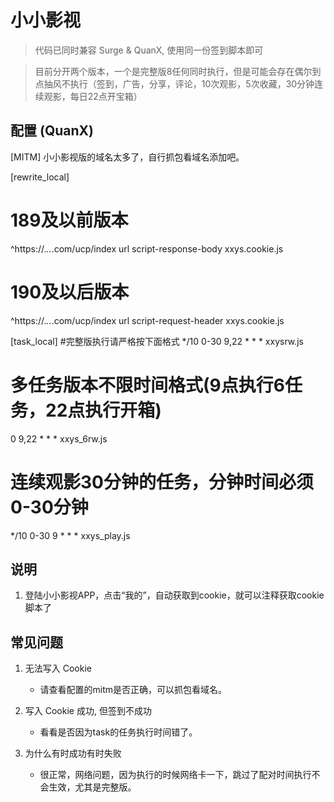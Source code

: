 # 小小影视

> 代码已同时兼容 Surge & QuanX, 使用同一份签到脚本即可

> 目前分开两个版本，一个是完整版8任何同时执行，但是可能会存在偶尔到点抽风不执行（签到，广告，分享，评论，10次观影，5次收藏，30分钟连续观影，每日22点开宝箱）

## 配置 (QuanX)

[MITM]
小小影视版的域名太多了，自行抓包看域名添加吧。

[rewrite_local]
# 189及以前版本
^https:\/\/.*\..*\.com\/ucp\/index url script-response-body xxys.cookie.js
# 190及以后版本
^https:\/\/.*\..*\.com\/ucp\/index url script-request-header xxys.cookie.js

[task_local]
#完整版执行请严格按下面格式
*/10 0-30 9,22 * * * xxysrw.js
# 多任务版本不限时间格式(9点执行6任务，22点执行开箱)
0 9,22 * * * xxys_6rw.js
# 连续观影30分钟的任务，分钟时间必须0-30分钟
*/10 0-30 9 * * * xxys_play.js

## 说明

1. 登陆小小影视APP，点击“我的”，自动获取到cookie，就可以注释获取cookie脚本了


## 常见问题

1. 无法写入 Cookie

   - 请查看配置的mitm是否正确，可以抓包看域名。

2. 写入 Cookie 成功, 但签到不成功

   - 看看是否因为task的任务执行时间错了。

3. 为什么有时成功有时失败

   - 很正常，网络问题，因为执行的时候网络卡一下，跳过了配对时间执行不会生效，尤其是完整版。



